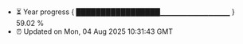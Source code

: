 - ⏳ Year progress { █████████████████▁▁▁▁▁▁▁▁▁▁▁▁▁ } 59.02 %
- ⏰ Updated on Mon, 04 Aug 2025 10:31:43 GMT

